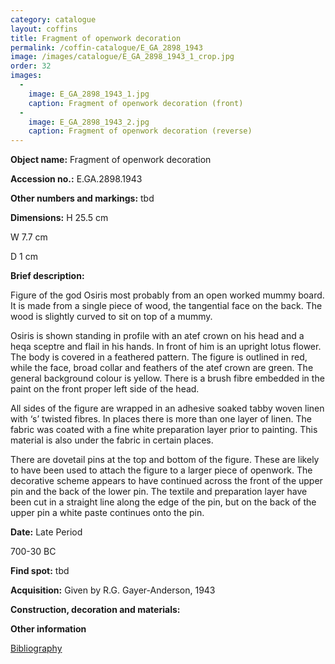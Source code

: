 ```yaml
---
category: catalogue
layout: coffins
title: Fragment of openwork decoration
permalink: /coffin-catalogue/E_GA_2898_1943
image: /images/catalogue/E_GA_2898_1943_1_crop.jpg
order: 32
images: 
  -
    image: E_GA_2898_1943_1.jpg
    caption: Fragment of openwork decoration (front)
  -
    image: E_GA_2898_1943_2.jpg
    caption: Fragment of openwork decoration (reverse)
---
```


**Object name:** 
Fragment of openwork decoration

**Accession no.:** 
E.GA.2898.1943

**Other numbers and markings:**
tbd

**Dimensions:** 
H 25.5 cm

W 7.7 cm

D 1 cm

**Brief description:** 

Figure of the god Osiris most probably from an open worked mummy board. It is made from a single piece of wood, the tangential face on the back. The wood is slightly curved to sit on top of a mummy.

Osiris is shown standing in profile with an atef crown on his head and a heqa sceptre and flail in his hands. In front of him is an upright lotus flower. The body is covered in a feathered pattern. The figure is outlined in red, while the face, broad collar and feathers of the atef crown are green. The general background colour is yellow. There is a brush fibre embedded in the paint on the front proper left side of the head.

All sides of the figure are wrapped in an adhesive soaked tabby woven linen with ‘s’ twisted fibres. In places there is more than one layer of linen. The fabric was coated with a fine white preparation layer prior to painting. This material is also under the fabric in certain places.

There are dovetail pins at the top and bottom of the figure. These are likely to have been used to attach the figure to a larger piece of openwork. The decorative scheme appears to have continued across the front of the upper pin and the back of the lower pin. The textile and preparation layer have been cut in a straight line along the edge of the pin, but on the back of the upper pin a white paste continues onto the pin.

**Date:**
Late Period

700-30 BC

**Find spot:**
tbd

**Acquisition:**
Given by R.G. Gayer-Anderson, 1943

**Construction, decoration and materials:**

**Other information**

[Bibliography](/catalogue_extras/E_GA_2898_1943_bibliography)
